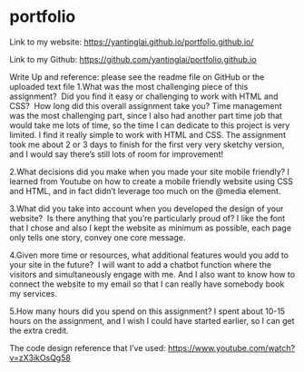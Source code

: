 # portfolio

Link to my website: https://yantinglai.github.io/portfolio.github.io/

Link to my Github: https://github.com/yantinglai/portfolio.github.io

Write Up and reference: please see the readme file on GitHub or the uploaded text file 
1.What was the most challenging piece of this assignment?  Did you find it easy or challenging to work with HTML and CSS?  How long did this overall assignment take you?
Time management was the most challenging part, since I also had another part time job that would take me lots of time, so the time I can dedicate to this project is very limited. I find it really simple to work with HTML and CSS. The assignment took me about 2 or 3 days to finish for the first very very sketchy version, and I would say there’s still lots of room for improvement! 

2.What decisions did you make when you made your site mobile friendly?
I learned from Youtube on how to create a mobile friendly website using CSS and HTML, and in fact didn’t leverage too much on the @media element.

3.What did you take into account when you developed the design of your website?  Is there anything that you’re particularly proud of?
I like the font that I chose and also I kept the website as minimum as possible, each page only tells one story, convey one core message.

4.Given more time or resources, what additional features would you add to your site in the future? 
I will want to add a chatbot function where the visitors and simultaneously engage with me. And I also want to know how to connect the website to my email so that I can really have somebody book my services.

5.How many hours did you spend on this assignment?
I spent about 10-15 hours on the assignment, and I wish I could have started earlier, so I can get the extra credit.

The code design reference that I’ve used:
https://www.youtube.com/watch?v=zX3ikOsQg58
